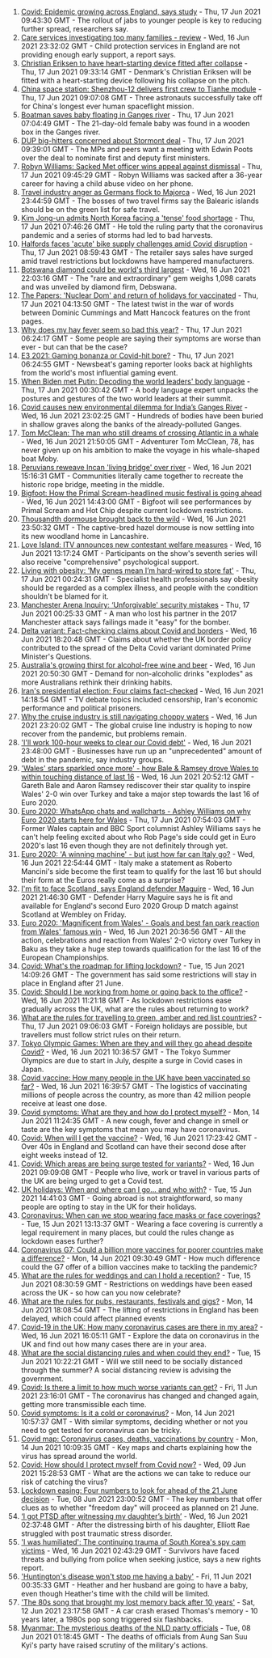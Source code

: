 1. [Covid: Epidemic growing across England, says study](https://www.bbc.co.uk/news/health-57504172) - Thu, 17 Jun 2021 09:43:30 GMT - The rollout of jabs to younger people is key to reducing further spread, researchers say.
2. [Care services investigating too many families - review](https://www.bbc.co.uk/news/health-57502390) - Wed, 16 Jun 2021 23:32:02 GMT - Child protection services in England are not providing enough early support, a report says.
3. [Christian Eriksen to have heart-starting device fitted after collapse](https://www.bbc.co.uk/sport/football/57508250) - Thu, 17 Jun 2021 09:33:14 GMT - Denmark's Christian Eriksen will be fitted with a heart-starting device following his collapse on the pitch.
4. [China space station: Shenzhou-12 delivers first crew to Tianhe module](https://www.bbc.co.uk/news/science-environment-57504052) - Thu, 17 Jun 2021 09:07:08 GMT - Three astronauts successfully take off for China's longest ever human spaceflight mission.
5. [Boatman saves baby floating in Ganges river](https://www.bbc.co.uk/news/world-asia-india-57508092) - Thu, 17 Jun 2021 07:04:49 GMT - The 21-day-old female baby was found in a wooden box in the Ganges river.
6. [DUP big-hitters concerned about Stormont deal](https://www.bbc.co.uk/news/uk-northern-ireland-57507176) - Thu, 17 Jun 2021 09:39:01 GMT - The MPs and peers want a meeting with Edwin Poots over the deal to nominate first and deputy first ministers.
7. [Robyn Williams: Sacked Met officer wins appeal against dismissal](https://www.bbc.co.uk/news/uk-england-london-57501764) - Thu, 17 Jun 2021 09:45:29 GMT - Robyn Williams was sacked after a 36-year career for having a child abuse video on her phone.
8. [Travel industry anger as Germans flock to Majorca](https://www.bbc.co.uk/news/business-57504082) - Wed, 16 Jun 2021 23:44:59 GMT - The bosses of two travel firms say the Balearic islands should be on the green list for safe travel.
9. [Kim Jong-un admits North Korea facing a 'tense' food shortage](https://www.bbc.co.uk/news/world-asia-57507456) - Thu, 17 Jun 2021 07:46:26 GMT - He told the ruling party that the coronavirus pandemic and a series of storms had led to bad harvests.
10. [Halfords faces 'acute' bike supply challenges amid Covid disruption](https://www.bbc.co.uk/news/business-57508846) - Thu, 17 Jun 2021 08:59:43 GMT - The retailer says sales have surged amid travel restrictions but lockdowns have hampered manufacturers.
11. [Botswana diamond could be world's third largest](https://www.bbc.co.uk/news/world-africa-57506828) - Wed, 16 Jun 2021 22:03:16 GMT - The "rare and extraordinary" gem weighs 1,098 carats and was unveiled by diamond firm, Debswana.
12. [The Papers: 'Nuclear Dom' and return of holidays for vaccinated](https://www.bbc.co.uk/news/blogs-the-papers-57506466) - Thu, 17 Jun 2021 04:13:50 GMT - The latest twist in the war of words between Dominic Cummings and Matt Hancock features on the front pages.
13. [Why does my hay fever seem so bad this year?](https://www.bbc.co.uk/news/newsbeat-57484580) - Thu, 17 Jun 2021 06:24:17 GMT - Some people are saying their symptoms are worse than ever - but can that be the case?
14. [E3 2021: Gaming bonanza or Covid-hit bore?](https://www.bbc.co.uk/news/newsbeat-57503143) - Thu, 17 Jun 2021 06:24:55 GMT - Newsbeat's gaming reporter looks back at highlights from the world's most influential gaming event.
15. [When Biden met Putin: Decoding the world leaders' body language](https://www.bbc.co.uk/news/world-us-canada-57498906) - Thu, 17 Jun 2021 00:30:42 GMT - A body language expert unpacks the postures and gestures of the two world leaders at their summit.
16. [Covid causes new environmental dilemma for India’s Ganges River](https://www.bbc.co.uk/news/world-asia-india-57505616) - Wed, 16 Jun 2021 23:02:25 GMT - Hundreds of bodies have been buried in shallow graves along the banks of the already-polluted Ganges.
17. [Tom McClean: The man who still dreams of crossing Atlantic in a whale](https://www.bbc.co.uk/news/uk-scotland-highlands-islands-57482669) - Wed, 16 Jun 2021 21:50:05 GMT - Adventurer Tom McClean, 78, has never given up on his ambition to make the voyage in his whale-shaped boat Moby.
18. [Peruvians reweave Incan 'living bridge' over river](https://www.bbc.co.uk/news/world-latin-america-57494539) - Wed, 16 Jun 2021 15:16:31 GMT - Communities literally came together to recreate the historic rope bridge, meeting in the middle.
19. [Bigfoot: How the Primal Scream-headlined music festival is going ahead](https://www.bbc.co.uk/news/entertainment-arts-57497825) - Wed, 16 Jun 2021 14:43:00 GMT - Bigfoot will see performances by Primal Scream and Hot Chip despite current lockdown restrictions.
20. [Thousandth dormouse brought back to the wild](https://www.bbc.co.uk/news/science-environment-57499125) - Wed, 16 Jun 2021 23:50:32 GMT - The captive-bred hazel dormouse is now settling into its new woodland home in Lancashire.
21. [Love Island: ITV announces new contestant welfare measures](https://www.bbc.co.uk/news/entertainment-arts-57497245) - Wed, 16 Jun 2021 13:17:24 GMT - Participants on the show's seventh series will also receive "comprehensive" psychological support.
22. [Living with obesity: 'My genes mean I’m hard-wired to store fat'](https://www.bbc.co.uk/news/uk-57419041) - Thu, 17 Jun 2021 00:24:31 GMT - Specialist health professionals say obesity should be regarded as a complex illness, and people with the condition shouldn't be blamed for it.
23. [Manchester Arena Inquiry: ‘Unforgivable' security mistakes](https://www.bbc.co.uk/news/uk-england-manchester-57499326) - Thu, 17 Jun 2021 00:25:33 GMT - A man who lost his partner in the 2017 Manchester attack says failings made it "easy" for the bomber.
24. [Delta variant: Fact-checking claims about Covid and borders](https://www.bbc.co.uk/news/57500637) - Wed, 16 Jun 2021 18:20:48 GMT - Claims about whether the UK border policy contributed to the spread of the Delta Covid variant dominated Prime Minister's Questions.
25. [Australia's growing thirst for alcohol-free wine and beer](https://www.bbc.co.uk/news/world-australia-57408829) - Wed, 16 Jun 2021 20:50:30 GMT - Demand for non-alcoholic drinks "explodes" as more Australians rethink their drinking habits.
26. [Iran's presidential election: Four claims fact-checked](https://www.bbc.co.uk/news/57485108) - Wed, 16 Jun 2021 14:18:54 GMT - TV debate topics included censorship, Iran's economic performance and political prisoners.
27. [Why the cruise industry is still navigating choppy waters](https://www.bbc.co.uk/news/business-57482017) - Wed, 16 Jun 2021 23:20:02 GMT - The global cruise line industry is hoping to now recover from the pandemic, but problems remain.
28. ['I'll work 100-hour weeks to clear our Covid debt'](https://www.bbc.co.uk/news/business-57489197) - Wed, 16 Jun 2021 23:48:00 GMT - Businesses have run up an "unprecedented" amount of debt in the pandemic, say industry groups.
29. ['Wales' stars sparkled once more' - how Bale & Ramsey drove Wales to within touching distance of last 16](https://www.bbc.co.uk/sport/football/57505779) - Wed, 16 Jun 2021 20:52:12 GMT - Gareth Bale and Aaron Ramsey rediscover their star quality to inspire Wales' 2-0 win over Turkey and take a major step towards the last 16 of Euro 2020.
30. [Euro 2020: WhatsApp chats and wallcharts - Ashley Williams on why Euro 2020 starts here for Wales](https://www.bbc.co.uk/sport/football/57477914) - Thu, 17 Jun 2021 07:54:03 GMT - Former Wales captain and BBC Sport columnist Ashley Williams says he can't help feeling excited about who Rob Page's side could get in Euro 2020's last 16 even though they are not definitely through yet.
31. [Euro 2020: 'A winning machine' - but just how far can Italy go?](https://www.bbc.co.uk/sport/football/57506516) - Wed, 16 Jun 2021 22:54:44 GMT - Italy make a statement as Roberto Mancini's side become the first team to qualify for the last 16 but should their form at the Euros really come as a surprise?
32. [I'm fit to face Scotland, says England defender Maguire](https://www.bbc.co.uk/sport/football/57505830) - Wed, 16 Jun 2021 21:46:30 GMT - Defender Harry Maguire says he is fit and available for England's second Euro 2020 Group D match against Scotland at Wembley on Friday.
33. [Euro 2020: 'Magnificent from Wales' - Goals and best fan park reaction from Wales' famous win](https://www.bbc.co.uk/sport/av/football/57506498) - Wed, 16 Jun 2021 20:36:56 GMT - All the action, celebrations and reaction from Wales' 2-0 victory over Turkey in Baku as they take a huge step towards qualification for the last 16 of the European Championships.
34. [Covid: What's the roadmap for lifting lockdown?](https://www.bbc.co.uk/news/explainers-52530518) - Tue, 15 Jun 2021 14:09:26 GMT - The government has said some restrictions will stay in place in England after 21 June.
35. [Covid: Should I be working from home or going back to the office?](https://www.bbc.co.uk/news/business-52567567) - Wed, 16 Jun 2021 11:21:18 GMT - As lockdown restrictions ease gradually across the UK, what are the rules about returning to work?
36. [What are the rules for travelling to green, amber and red list countries?](https://www.bbc.co.uk/news/explainers-52544307) - Thu, 17 Jun 2021 09:06:03 GMT - Foreign holidays are possible, but travellers must follow strict rules on their return.
37. [Tokyo Olympic Games: When are they and will they go ahead despite Covid?](https://www.bbc.co.uk/news/world-asia-57240044) - Wed, 16 Jun 2021 10:36:57 GMT - The Tokyo Summer Olympics are due to start in July, despite a surge in Covid cases in Japan.
38. [Covid vaccine: How many people in the UK have been vaccinated so far?](https://www.bbc.co.uk/news/health-55274833) - Wed, 16 Jun 2021 16:39:57 GMT - The logistics of vaccinating millions of people across the country, as more than 42 million people receive at least one dose.
39. [Covid symptoms: What are they and how do I protect myself?](https://www.bbc.co.uk/news/health-51048366) - Mon, 14 Jun 2021 11:24:35 GMT - A new cough, fever and change in smell or taste are the key symptoms that mean you may have coronavirus.
40. [Covid: When will I get the vaccine?](https://www.bbc.co.uk/news/health-55045639) - Wed, 16 Jun 2021 17:23:42 GMT - Over 40s in England and Scotland can have their second dose after eight weeks instead of 12.
41. [Covid: Which areas are being surge tested for variants?](https://www.bbc.co.uk/news/explainers-54872039) - Wed, 16 Jun 2021 09:09:08 GMT - People who live, work or travel in various parts of the UK are being urged to get a Covid test.
42. [UK holidays: When and where can I go... and who with?](https://www.bbc.co.uk/news/explainers-52646738) - Tue, 15 Jun 2021 14:41:03 GMT - Going abroad is not straightforward, so many people are opting to stay in the UK for their holidays.
43. [Coronavirus: When can we stop wearing face masks or face coverings?](https://www.bbc.co.uk/news/health-51205344) - Tue, 15 Jun 2021 13:13:37 GMT - Wearing a face covering is currently a legal requirement in many places, but could the rules change as lockdown eases further?
44. [Coronavirus G7: Could a billion more vaccines for poorer countries make a difference?](https://www.bbc.co.uk/news/57427877) - Mon, 14 Jun 2021 09:30:49 GMT - How much difference could the G7 offer of a billion vaccines make to tackling the pandemic?
45. [What are the rules for weddings and can I hold a reception?](https://www.bbc.co.uk/news/explainers-52811509) - Tue, 15 Jun 2021 08:30:59 GMT - Restrictions on weddings have been eased across the UK - so how can you now celebrate?
46. [What are the rules for pubs, restaurants, festivals and gigs?](https://www.bbc.co.uk/news/business-52977388) - Mon, 14 Jun 2021 18:08:54 GMT - The lifting of restrictions in England has been delayed, which could affect planned events
47. [Covid-19 in the UK: How many coronavirus cases are there in my area?](https://www.bbc.co.uk/news/uk-51768274) - Wed, 16 Jun 2021 16:05:11 GMT - Explore the data on coronavirus in the UK and find out how many cases there are in your area.
48. [What are the social distancing rules and when could they end?](https://www.bbc.co.uk/news/uk-51506729) - Tue, 15 Jun 2021 10:22:21 GMT - Will we still need to be socially distanced through the summer? A social distancing review is advising the government.
49. [Covid: Is there a limit to how much worse variants can get?](https://www.bbc.co.uk/news/health-57431420) - Fri, 11 Jun 2021 23:16:01 GMT - The coronavirus has changed and changed again, getting more transmissible each time.
50. [Covid symptoms: Is it a cold or coronavirus?](https://www.bbc.co.uk/news/health-54145299) - Mon, 14 Jun 2021 10:57:37 GMT - With similar symptoms, deciding whether or not you need to get tested for coronavirus can be tricky.
51. [Covid map: Coronavirus cases, deaths, vaccinations by country](https://www.bbc.co.uk/news/world-51235105) - Mon, 14 Jun 2021 10:09:35 GMT - Key maps and charts explaining how the virus has spread around the world.
52. [Covid: How should I protect myself from Covid now?](https://www.bbc.co.uk/news/health-57087517) - Wed, 09 Jun 2021 15:28:53 GMT - What are the actions we can take to reduce our risk of catching the virus?
53. [Lockdown easing: Four numbers to look for ahead of the 21 June decision](https://www.bbc.co.uk/news/57403888) - Tue, 08 Jun 2021 23:00:52 GMT - The key numbers that offer clues as to whether "freedom day" will proceed as planned on 21 June.
54. [‘I got PTSD after witnessing my daughter’s birth’](https://www.bbc.co.uk/news/stories-57442294) - Wed, 16 Jun 2021 02:37:48 GMT - After the distressing birth of his daughter, Elliott Rae struggled with post traumatic stress disorder.
55. ['I was humiliated': The continuing trauma of South Korea's spy cam victims](https://www.bbc.co.uk/news/world-asia-57493020) - Wed, 16 Jun 2021 02:43:29 GMT - Survivors have faced threats and bullying from police when seeking justice, says a new rights report.
56. ['Huntington's disease won't stop me having a baby'](https://www.bbc.co.uk/news/stories-57430859) - Fri, 11 Jun 2021 00:35:33 GMT - Heather and her husband are going to have a baby, even though Heather's time with the child will be limited.
57. ['The 80s song that brought my lost memory back after 10 years'](https://www.bbc.co.uk/news/disability-50478524) - Sat, 12 Jun 2021 23:17:58 GMT - A car crash erased Thomas's memory - 10 years later, a 1980s pop song triggered six flashbacks.
58. [Myanmar: The mysterious deaths of the NLD party officials](https://www.bbc.co.uk/news/world-asia-57380237) - Tue, 08 Jun 2021 01:18:45 GMT - The deaths of officials from Aung San Suu Kyi's party have raised scrutiny of the military's actions.
